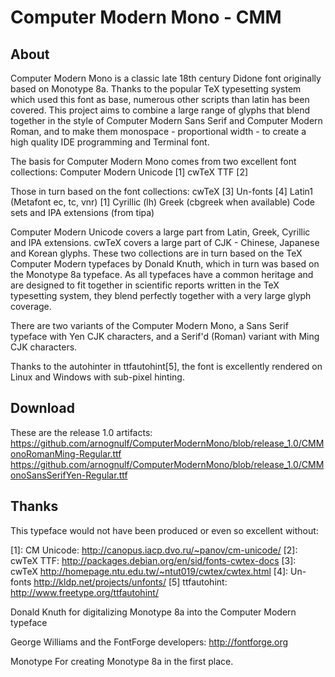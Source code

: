 Computer Modern Mono - CMM
==========================

About
-----
Computer Modern Mono is a classic late 18th century Didone font originally based on Monotype 8a.
Thanks to the popular TeX typesetting system which used this font as base, numerous other scripts than latin has been covered.
This project aims to combine a large range of glyphs that blend together in the style of Computer Modern Sans Serif and Computer Modern Roman, and to make them monospace - proportional width - to create a high quality IDE programming and Terminal font.

The basis for Computer Modern Mono comes from two excellent font collections:
Computer Modern Unicode [1]
cwTeX TTF [2]

Those in turn based on the font collections:
cwTeX [3]
Un-fonts [4]
Latin1 (Metafont ec, tc, vnr) [1]
Cyrillic (lh)
Greek (cbgreek when available)
Code sets and IPA extensions (from tipa)

Computer Modern Unicode covers a large part from Latin, Greek, Cyrillic and IPA extensions.
cwTeX covers a large part of CJK - Chinese, Japanese and Korean glyphs.
These two collections are in turn based on the TeX Computer Modern typefaces by Donald Knuth, which in turn was based on the Monotype 8a typeface.
As all typefaces have a common heritage and are designed to fit together in scientific reports written in the TeX typesetting system, they blend perfectly together with a very large glyph coverage.

There are two variants of the Computer Modern Mono, a Sans Serif typeface with Yen CJK characters, and a Serif'd (Roman) variant with Ming CJK characters.

Thanks to the autohinter in ttfautohint[5], the font is excellently rendered on Linux and Windows with sub-pixel hinting.

Download
--------
These are the release 1.0 artifacts:
https://github.com/arnognulf/ComputerModernMono/blob/release_1.0/CMMonoRomanMing-Regular.ttf
https://github.com/arnognulf/ComputerModernMono/blob/release_1.0/CMMonoSansSerifYen-Regular.ttf

Thanks
------
This typeface would not have been produced or even so excellent without:

[1]: CM Unicode: http://canopus.iacp.dvo.ru/~panov/cm-unicode/
[2]: cwTeX TTF: http://packages.debian.org/en/sid/fonts-cwtex-docs
[3]: cwTeX http://homepage.ntu.edu.tw/~ntut019/cwtex/cwtex.html
[4]: Un-fonts http://kldp.net/projects/unfonts/
[5] ttfautohint: http://www.freetype.org/ttfautohint/

Donald Knuth for digitalizing Monotype 8a into the Computer Modern typeface

George Williams and the FontForge developers:
http://fontforge.org

Monotype
For creating Monotype 8a in the first place.

